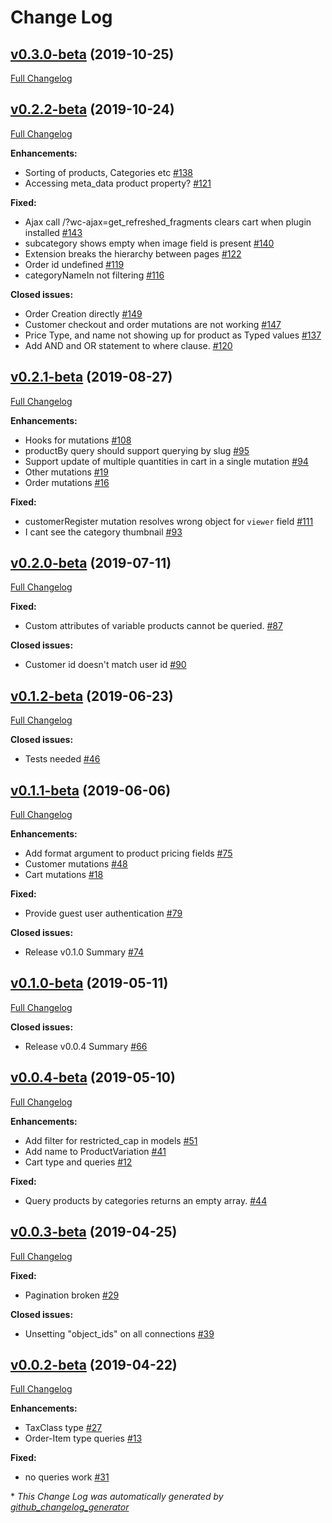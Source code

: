 # Change Log

## [v0.3.0-beta](https://github.com/wp-graphql/wp-graphql-woocommerce/tree/v0.3.0-beta) (2019-10-25)

[Full Changelog](https://github.com/wp-graphql/wp-graphql-woocommerce/compare/v0.2.2-beta...v0.3.0-beta)

## [v0.2.2-beta](https://github.com/wp-graphql/wp-graphql-woocommerce/tree/v0.2.2-beta) (2019-10-24)

[Full Changelog](https://github.com/wp-graphql/wp-graphql-woocommerce/compare/v0.2.1-beta...v0.2.2-beta)

**Enhancements:**

- Sorting of products, Categories etc [\#138](https://github.com/wp-graphql/wp-graphql-woocommerce/issues/138)
- Accessing meta\_data product property? [\#121](https://github.com/wp-graphql/wp-graphql-woocommerce/issues/121)

**Fixed:**

- Ajax call /?wc-ajax=get\_refreshed\_fragments clears cart when plugin installed [\#143](https://github.com/wp-graphql/wp-graphql-woocommerce/issues/143)
- subcategory shows empty when image field is present [\#140](https://github.com/wp-graphql/wp-graphql-woocommerce/issues/140)
- Extension breaks the hierarchy between pages [\#122](https://github.com/wp-graphql/wp-graphql-woocommerce/issues/122)
- Order id undefined [\#119](https://github.com/wp-graphql/wp-graphql-woocommerce/issues/119)
- categoryNameIn not filtering [\#116](https://github.com/wp-graphql/wp-graphql-woocommerce/issues/116)

**Closed issues:**

- Order Creation directly  [\#149](https://github.com/wp-graphql/wp-graphql-woocommerce/issues/149)
- Customer checkout and order mutations are not working [\#147](https://github.com/wp-graphql/wp-graphql-woocommerce/issues/147)
- Price Type, and name not showing up for product as Typed values [\#137](https://github.com/wp-graphql/wp-graphql-woocommerce/issues/137)
- Add AND and OR statement to where clause.  [\#120](https://github.com/wp-graphql/wp-graphql-woocommerce/issues/120)

## [v0.2.1-beta](https://github.com/wp-graphql/wp-graphql-woocommerce/tree/v0.2.1-beta) (2019-08-27)

[Full Changelog](https://github.com/wp-graphql/wp-graphql-woocommerce/compare/v0.2.0-beta...v0.2.1-beta)

**Enhancements:**

- Hooks for mutations [\#108](https://github.com/wp-graphql/wp-graphql-woocommerce/issues/108)
- productBy query should support querying by slug [\#95](https://github.com/wp-graphql/wp-graphql-woocommerce/issues/95)
- Support update of multiple quantities in cart in a single mutation [\#94](https://github.com/wp-graphql/wp-graphql-woocommerce/issues/94)
- Other mutations [\#19](https://github.com/wp-graphql/wp-graphql-woocommerce/issues/19)
- Order mutations [\#16](https://github.com/wp-graphql/wp-graphql-woocommerce/issues/16)

**Fixed:**

- customerRegister mutation resolves wrong object for `viewer` field [\#111](https://github.com/wp-graphql/wp-graphql-woocommerce/issues/111)
- I cant see the category thumbnail  [\#93](https://github.com/wp-graphql/wp-graphql-woocommerce/issues/93)

## [v0.2.0-beta](https://github.com/wp-graphql/wp-graphql-woocommerce/tree/v0.2.0-beta) (2019-07-11)

[Full Changelog](https://github.com/wp-graphql/wp-graphql-woocommerce/compare/v0.1.2-beta...v0.2.0-beta)

**Fixed:**

- Custom attributes of variable products cannot be queried. [\#87](https://github.com/wp-graphql/wp-graphql-woocommerce/issues/87)

**Closed issues:**

- Customer id doesn't match user id [\#90](https://github.com/wp-graphql/wp-graphql-woocommerce/issues/90)

## [v0.1.2-beta](https://github.com/wp-graphql/wp-graphql-woocommerce/tree/v0.1.2-beta) (2019-06-23)

[Full Changelog](https://github.com/wp-graphql/wp-graphql-woocommerce/compare/v0.1.1-beta...v0.1.2-beta)

**Closed issues:**

- Tests needed [\#46](https://github.com/wp-graphql/wp-graphql-woocommerce/issues/46)

## [v0.1.1-beta](https://github.com/wp-graphql/wp-graphql-woocommerce/tree/v0.1.1-beta) (2019-06-06)

[Full Changelog](https://github.com/wp-graphql/wp-graphql-woocommerce/compare/v0.1.0-beta...v0.1.1-beta)

**Enhancements:**

- Add format argument to product pricing fields [\#75](https://github.com/wp-graphql/wp-graphql-woocommerce/issues/75)
- Customer mutations [\#48](https://github.com/wp-graphql/wp-graphql-woocommerce/issues/48)
- Cart mutations [\#18](https://github.com/wp-graphql/wp-graphql-woocommerce/issues/18)

**Fixed:**

- Provide guest user authentication [\#79](https://github.com/wp-graphql/wp-graphql-woocommerce/issues/79)

**Closed issues:**

- Release v0.1.0 Summary [\#74](https://github.com/wp-graphql/wp-graphql-woocommerce/issues/74)

## [v0.1.0-beta](https://github.com/wp-graphql/wp-graphql-woocommerce/tree/v0.1.0-beta) (2019-05-11)

[Full Changelog](https://github.com/wp-graphql/wp-graphql-woocommerce/compare/v0.0.4-beta...v0.1.0-beta)

**Closed issues:**

- Release v0.0.4 Summary [\#66](https://github.com/wp-graphql/wp-graphql-woocommerce/issues/66)

## [v0.0.4-beta](https://github.com/wp-graphql/wp-graphql-woocommerce/tree/v0.0.4-beta) (2019-05-10)

[Full Changelog](https://github.com/wp-graphql/wp-graphql-woocommerce/compare/v0.0.3-beta...v0.0.4-beta)

**Enhancements:**

- Add filter for restricted\_cap in models [\#51](https://github.com/wp-graphql/wp-graphql-woocommerce/issues/51)
- Add name to ProductVariation [\#41](https://github.com/wp-graphql/wp-graphql-woocommerce/issues/41)
- Cart type and queries [\#12](https://github.com/wp-graphql/wp-graphql-woocommerce/issues/12)

**Fixed:**

- Query products by categories returns an empty array. [\#44](https://github.com/wp-graphql/wp-graphql-woocommerce/issues/44)

## [v0.0.3-beta](https://github.com/wp-graphql/wp-graphql-woocommerce/tree/v0.0.3-beta) (2019-04-25)

[Full Changelog](https://github.com/wp-graphql/wp-graphql-woocommerce/compare/v0.0.2-beta...v0.0.3-beta)

**Fixed:**

- Pagination broken [\#29](https://github.com/wp-graphql/wp-graphql-woocommerce/issues/29)

**Closed issues:**

- Unsetting "object\_ids" on all connections [\#39](https://github.com/wp-graphql/wp-graphql-woocommerce/issues/39)

## [v0.0.2-beta](https://github.com/wp-graphql/wp-graphql-woocommerce/tree/v0.0.2-beta) (2019-04-22)

[Full Changelog](https://github.com/wp-graphql/wp-graphql-woocommerce/compare/0db77c26ab463e6203df99eed2679f79ce3e4d60...v0.0.2-beta)

**Enhancements:**

- TaxClass type  [\#27](https://github.com/wp-graphql/wp-graphql-woocommerce/issues/27)
- Order-Item type queries [\#13](https://github.com/wp-graphql/wp-graphql-woocommerce/issues/13)

**Fixed:**

- no queries work [\#31](https://github.com/wp-graphql/wp-graphql-woocommerce/issues/31)



\* *This Change Log was automatically generated by [github_changelog_generator](https://github.com/skywinder/Github-Changelog-Generator)*